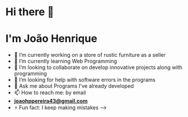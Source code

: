 # Hi there 👋
# I'm João Henrique

- 🔭 I’m currently working on a store of rustic furniture as a seller
- 🌱 I’m currently learning Web Programming
- 👯 I’m looking to collaborate on develop innovative projects along with programming
- 🤔 I’m looking for help with software errors in the programs
- 💬 Ask me about Programs I've already developed
- 📫 How to reach me: by email
-   **joaohppereira43@gmail.com**
- ⚡ Fun fact: I keep making mistakes
-->
